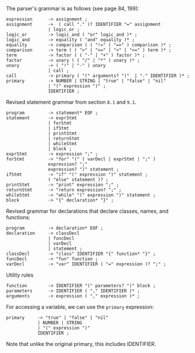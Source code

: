 The parser's grammar is as follows (see page 84, 199):

```
expression      -> assignment ;
assignment      ->  ( call "." )? IDENTIFIER "=" assignment 
                | logic_or ;
logic_or        -> logic_and ( "or" logic_and )* ;
logic_and       -> equality ( "and" equality )* ;
equality        -> comparison ( ( "!=" | "==" ) comparison )* ;
comparison      -> term ( ( ">" | ">=" | "<" | "<=" ) term )* ;
term            -> factor ( ( "-" | "+" ) factor )* ;
factor          -> unary ( ( "/" | "*" ) unary )* ;
unary           -> ( "!" | "-" ) unary
                | call ;
call            -> primary ( "(" arguments? ")"  | "." IDENTIFIER )* ;
primary         -> NUMBER | STRING | "true" | "false" | "nil"                   
                | "(" expression ")" ;
                IDENTIFIER ;
```

Revised statement grammar from section `8.1` and `9.1`.

```
program         -> statement* EOF ;
statement       -> exprStmt
                | forStmt
                | ifStmt
                | printStmt
                | returnStmt
                | whileStmt
                | block ;
exprStmt        -> expression ";" ;
forStmt         -> "for" "(" ( varDecl | exprStmt | ";" )
                expression? ";"
                expression? ")" statement ;
ifStmt          -> "if" "(" expression ")" statement ;
                ( "else" statement )? ;
printStmt       -> "print" expression ";" ;
returnStmt      -> "return expression? ";" ;
whileStmt       -> "while" "(" expression ")" statement ;
block           -> "{" declaration* "}" ;
```

Revised grammar for declarations that declare classes, names, and functions:

```
program         -> declaration* EOF ;
declaration     -> classDecl 
                | funcDecl 
                | varDecl 
                | statement ;
classDecl       -> "class" IDENTIFIER "{" function* "}" ;
funcDecl        -> "fun" function ;
varDecl         -> "var" IDENTIFIER ( "=" expression )? ";" ;
```

Utility rules

```
function        -> IDENTIFIER "(" parameters? ")" block ;
parameters      -> IDENTIFIER ( "," IDENTIFIER )* ;
arguments       -> expression ( "," expression )* ;
```

For accessing a variable, we can use the `primary` expression:

```
primary     -> "true" | "false" | "nil"
            | NUMBER | STRING 
            | "(" expression ")"
            IDENTIFIER ;
```

Note that unlike the original primary, this includes IDENTIFIER.